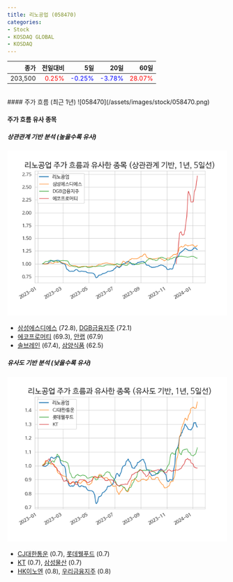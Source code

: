 ```yaml
---
title: 리노공업 (058470)
categories:
- Stock
- KOSDAQ GLOBAL
- KOSDAQ
---
```


|종가|전일대비|5일|20일|60일|
|---:|-------:|--:|---:|---:|
|203,500|<span style="color: red">0.25%</span>|<span style="color: blue">-0.25%</span>|<span style="color: blue">-3.78%</span>|<span style="color: red">28.07%</span>|

<!-- more -->
<br>
#### 주가 흐름 (최근 1년)
![058470](/assets/images/stock/058470.png)


#### 주가 흐름 유사 종목


##### 상관관계 기반 분석 (높을수록 유사)
![058470](/assets/images/stock/058470_corr.png)
- [삼성에스디에스](/018260/) (72.8), [DGB금융지주](/139130/) (72.1)
- [에코프로머티](/450080/) (69.3), [안랩](/053800/) (67.9)
- [솔브레인](/357780/) (67.4), [삼양식품](/003230/) (62.5)


##### 유사도 기반 분석 (낮을수록 유사)	
![058470](/assets/images/stock/058470_sim.png)
- [CJ대한통운](/000120/) (0.7), [롯데웰푸드](/280360/) (0.7)
- [KT](/030200/) (0.7), [삼성물산](/028260/) (0.7)
- [HK이노엔](/195940/) (0.8), [우리금융지주](/316140/) (0.8)